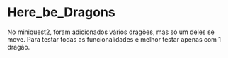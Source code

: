 # Here_be_Dragons

No miniquest2, foram adicionados vários dragões, mas só um deles se move.
Para testar todas as funcionalidades é melhor testar apenas com 1 dragão.
